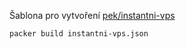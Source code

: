 Šablona pro vytvoření [pek/instantni-vps](https://atlas.hashicorp.com/pek/boxes/instantni-vps)

	packer build instantni-vps.json
